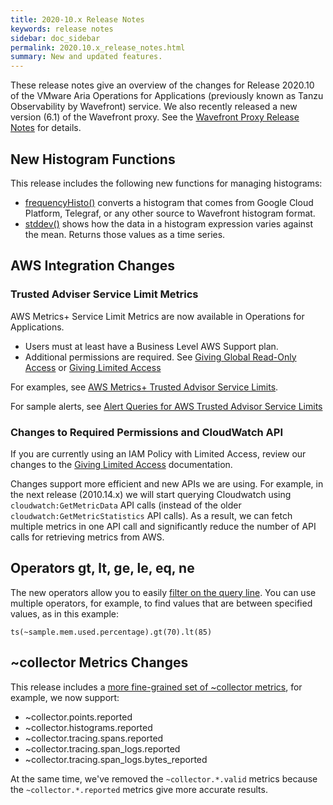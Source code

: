 ```yaml
---
title: 2020-10.x Release Notes
keywords: release notes
sidebar: doc_sidebar
permalink: 2020.10.x_release_notes.html
summary: New and updated features.
---
```


These release notes give an overview of the changes for Release 2020.10 of the VMware Aria Operations for Applications (previously known as Tanzu Observability by Wavefront) service. We also recently released a new version (6.1) of the Wavefront proxy. See the [Wavefront Proxy Release Notes](proxies_versions.html) for details.

## New Histogram Functions

This release includes the following new functions for managing histograms:

* [frequencyHisto()](ts_frequencyHisto.html) converts a histogram that comes from Google Cloud Platform, Telegraf, or any other source to Wavefront histogram format.
* [stddev()](hs_stddev.html) shows how the data in a histogram expression varies against the mean. Returns those values as a time series.

## AWS Integration Changes

### Trusted Adviser Service Limit Metrics
AWS Metrics+ Service Limit Metrics are now available in Operations for Applications.
  - Users must at least have a Business Level AWS Support plan.
  - Additional permissions are required. See [Giving Global Read-Only Access](integrations_aws_overview.html#giving-access-to-your-aws-account) or [Giving Limited Access](integrations_aws_overview.html)

For examples, see [AWS Metrics+ Trusted Advisor Service Limits](integrations_aws_metrics.html#aws-metrics-trusted-advisor-service-limits).

For sample alerts, see [Alert Queries for AWS Trusted Advisor Service Limits](aws_trusted_advisor_alerts.html)

### Changes to Required Permissions and CloudWatch API

If you are currently using an IAM Policy with Limited Access, review our changes to the [Giving Limited Access](integrations_aws_overview.html#giving-limited-access) documentation.

Changes support more efficient and new APIs we are using. For example, in the next release (2010.14.x) we will start querying Cloudwatch using `cloudwatch:GetMetricData` API calls (instead of the older `cloudwatch:GetMetricStatistics` API calls). As a result, we can fetch multiple metrics in one API call and significantly reduce the number of API calls for retrieving metrics from AWS.

 
## Operators gt, lt, ge, le, eq, ne

The new operators allow you to easily [filter on the query line](query_language_recipes.html#compare-with-operators-lt-gt-le-ge-eq-ne). You can use multiple operators, for example, to find values that are between specified values, as in this example:

```
ts(~sample.mem.used.percentage).gt(70).lt(85)
```

## ~collector Metrics Changes

This release includes a [more fine-grained set of ~collector metrics](wavefront-internal-metrics.html), for example, we now support:

* ~collector.points.reported
* ~collector.histograms.reported
* ~collector.tracing.spans.reported
* ~collector.tracing.span_logs.reported
* ~collector.tracing.span_logs.bytes_reported

At the same time, we've removed the `~collector.*.valid` metrics because the `~collector.*.reported` metrics give more accurate results.
